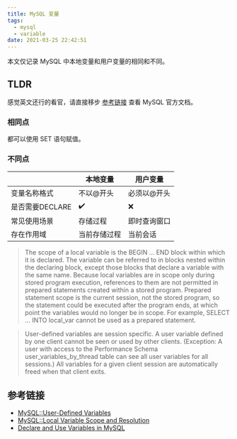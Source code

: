 ```yaml
---
title: MySQL 变量
tags:
  - mysql
  - variable
date: 2021-03-25 22:42:51
---
```


本文仅记录 MySQL 中本地变量和用户变量的相同和不同。

## TLDR

感觉英文还行的看官，请直接移步 [参考链接](#参考链接) 查看 MySQL 官方文档。

### 相同点

都可以使用 SET 语句赋值。

### 不同点

| |本地变量|用户变量|
|-------|-------|-------|
|变量名称格式|不以@开头|必须以@开头|
|是否需要DECLARE|✔️|❌|
|常见使用场景|存储过程|即时查询窗口|
|存在作用域|当前存储过程|当前会话|

> The scope of a local variable is the BEGIN ... END block within which it is declared. The variable can be referred to in blocks nested within the declaring block, except those blocks that declare a variable with the same name. Because local variables are in scope only during stored program execution, references to them are not permitted in prepared statements created within a stored program. Prepared statement scope is the current session, not the stored program, so the statement could be executed after the program ends, at which point the variables would no longer be in scope. For example, SELECT ... INTO local_var cannot be used as a prepared statement.

> User-defined variables are session specific. A user variable defined by one client cannot be seen or used by other clients. (Exception: A user with access to the Performance Schema user_variables_by_thread table can see all user variables for all sessions.) All variables for a given client session are automatically freed when that client exits.

## 参考链接

- [MySQL::User-Defined Variables](https://dev.mysql.com/doc/refman/8.0/en/user-variables.html)
- [MySQL::Local Variable Scope and Resolution](https://dev.mysql.com/doc/refman/8.0/en/local-variable-scope.html)
- [Declare and Use Variables in MySQL](https://www.delftstack.com/howto/mysql/mysql-declare-variable/)
